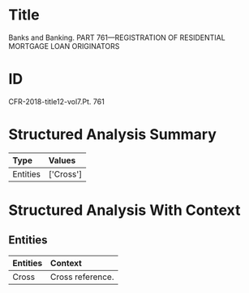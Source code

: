 # Title

 Banks and Banking. PART 761—REGISTRATION OF RESIDENTIAL MORTGAGE LOAN ORIGINATORS


# ID

 CFR-2018-title12-vol7.Pt. 761


# Structured Analysis Summary

| Type     | Values    |
|:---------|:----------|
| Entities | ['Cross'] |


# Structured Analysis With Context

 


## Entities

| Entities   | Context           |
|:-----------|:------------------|
| Cross      | Cross  reference. |


